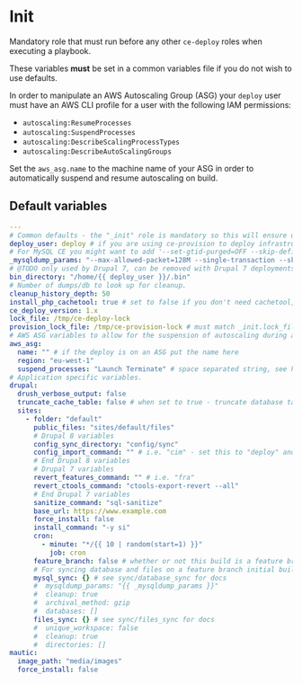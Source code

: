 # Init
Mandatory role that must run before any other `ce-deploy` roles when executing a playbook.

These variables **must** be set in a common variables file if you do not wish to use defaults.

In order to manipulate an AWS Autoscaling Group (ASG) your `deploy` user must have an AWS CLI profile for a user with the following IAM permissions:
* `autoscaling:ResumeProcesses`
* `autoscaling:SuspendProcesses`
* `autoscaling:DescribeScalingProcessTypes`
* `autoscaling:DescribeAutoScalingGroups`

Set the `aws_asg.name` to the machine name of your ASG in order to automatically suspend and resume autoscaling on build.

<!--TOC-->
<!--ENDTOC-->

<!--ROLEVARS-->
## Default variables
```yaml
---
# Common defaults - the "_init" role is mandatory so this will ensure defaults to other roles too.
deploy_user: deploy # if you are using ce-provision to deploy infrastructure this must match the `user_deploy.username` variable
# For MySQL CE you might want to add '--set-gtid-purged=OFF --skip-definer' here:
_mysqldump_params: "--max-allowed-packet=128M --single-transaction --skip-opt -e --quick --skip-disable-keys --skip-add-locks -C -a --add-drop-table"
# @TODO only used by Drupal 7, can be removed with Drupal 7 deployments
bin_directory: "/home/{{ deploy_user }}/.bin"
# Number of dumps/db to look up for cleanup.
cleanup_history_depth: 50
install_php_cachetool: true # set to false if you don't need cachetool, e.g. for a nodejs app
ce_deploy_version: 1.x
lock_file: /tmp/ce-deploy-lock
provision_lock_file: /tmp/ce-provision-lock # must match _init.lock_file in ce-provision
# AWS ASG variables to allow for the suspension of autoscaling during a code deployment.
aws_asg:
  name: "" # if the deploy is on an ASG put the name here
  region: "eu-west-1"
  suspend_processes: "Launch Terminate" # space separated string, see https://docs.aws.amazon.com/autoscaling/ec2/userguide/as-suspend-resume-processes.html
# Application specific variables.
drupal:
  drush_verbose_output: false
  truncate_cache_table: false # when set to true - truncate database table cache_container, a workaround to resolve the 'Cannot redeclare ...' error
  sites:
    - folder: "default"
      public_files: "sites/default/files"
      # Drupal 8 variables
      config_sync_directory: "config/sync"
      config_import_command: "" # i.e. "cim" - set this to "deploy" and cache rebuild and db updates will be skipped
      # End Drupal 8 variables
      # Drupal 7 variables
      revert_features_command: "" # i.e. "fra"
      revert_ctools_command: "ctools-export-revert --all"
      # End Drupal 7 variables
      sanitize_command: "sql-sanitize"
      base_url: https://www.example.com
      force_install: false
      install_command: "-y si"
      cron:
        - minute: "*/{{ 10 | random(start=1) }}"
          job: cron
      feature_branch: false # whether or not this build is a feature branch that should sync assets from another environment
      # For syncing database and files on a feature branch initial build - include all variables if used:
      mysql_sync: {} # see sync/database_sync for docs
      #  mysqldump_params: "{{ _mysqldump_params }}"
      #  cleanup: true
      #  archival_method: gzip
      #  databases: []
      files_sync: {} # see sync/files_sync for docs
      #  unique_workspace: false
      #  cleanup: true
      #  directories: []
mautic:
  image_path: "media/images"
  force_install: false

```

<!--ENDROLEVARS-->
